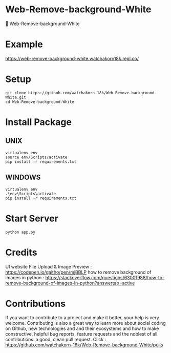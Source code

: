 # Web-Remove-background-White
📙 Web-Remove-background-White

# Example 
https://web-remove-background-white.watchakorn18k.repl.co/

# Setup
```
git clone https://github.com/watchakorn-18k/Web-Remove-background-White.git
cd Web-Remove-background-White
```



# Install Package 
## UNIX
```
virtualenv env
source env/Scripts/activate
pip install -r requirements.txt
```
## WINDOWS
```
virtualenv env
.\env\Scripts\activate
pip install -r requirements.txt
```

# Start Server
```
python app.py
```

# Credits
UI website File Upload & Image Preview : https://codepen.io/gaitho/pen/mjBBLP 
how to remove background of images in python : https://stackoverflow.com/questions/63001988/how-to-remove-background-of-images-in-python?answertab=active
# Contributions
If you want to contribute to a project and make it better, your help is very welcome. Contributing is also a great way to learn more about social coding on Github, new technologies and and their ecosystems and how to make constructive, helpful bug reports, feature requests and the noblest of all contributions: a good, clean pull request.
Click : https://github.com/watchakorn-18k/Web-Remove-background-White/pulls
